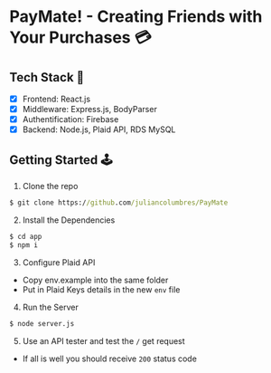 # PayMate! - Creating Friends with Your Purchases 💳

## Tech Stack 💼
- [x] Frontend: React.js
- [X] Middleware: Express.js, BodyParser
- [X] Authentification: Firebase
- [x] Backend: Node.js, Plaid API, RDS MySQL

## Getting Started 🕹

1. Clone the repo
```cmd
$ git clone https://github.com/juliancolumbres/PayMate
```
2. Install the Dependencies
```cmd
$ cd app
$ npm i
```
3. Configure Plaid API
* Copy env.example into the same folder
* Put in Plaid Keys details in the new `env` file

4. Run the Server
```cmd
$ node server.js
```

5. Use an API tester and test the `/` get request
* If all is well you should receive `200` status code
